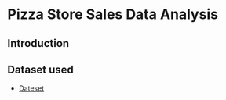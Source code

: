 # Pizza Store Sales Data Analysis
## Introduction

## Dataset used 
- <a href="[https://github.com/Mahirtayeb1/Pizza_Store_Sales_Data_Analysis/blob/main/pizza_sales.xlsx](https://github.com/Mahirtayeb1/Pizza_Store_Sales_Data_Analysis/blob/main/Dataset/pizza_sales.xlsx)"> Dateset</a>
